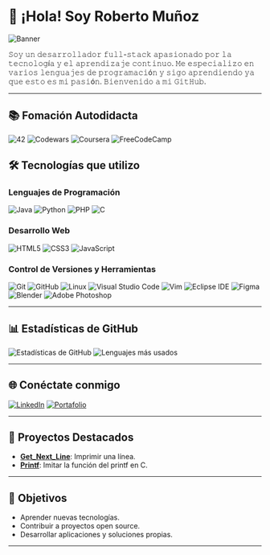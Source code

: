 # 👋 ¡Hola! Soy Roberto Muñoz

![Banner](https://camo.githubusercontent.com/9a25dbf27f91c354e0a9e85268104de67b6ada550d5a4830fee656d2b5d9143d/68747470733a2f2f692e70696e696d672e636f6d2f6f726967696e616c732f37372f63612f61332f37376361613332383834643733356434333961646534356261333766656166322e676966)

𝚂𝚘𝚢 𝚞𝚗 𝚍𝚎𝚜𝚊𝚛𝚛𝚘𝚕𝚕𝚊𝚍𝚘𝚛 𝚏𝚞𝚕𝚕-𝚜𝚝𝚊𝚌𝚔 𝚊𝚙𝚊𝚜𝚒𝚘𝚗𝚊𝚍𝚘 𝚙𝚘𝚛 𝚕𝚊 𝚝𝚎𝚌𝚗𝚘𝚕𝚘𝚐í𝚊 𝚢 𝚎𝚕 𝚊𝚙𝚛𝚎𝚗𝚍𝚒𝚣𝚊𝚓𝚎 𝚌𝚘𝚗𝚝𝚒𝚗𝚞𝚘. 𝙼𝚎 𝚎𝚜𝚙𝚎𝚌𝚒𝚊𝚕𝚒𝚣𝚘 𝚎𝚗 𝚟𝚊𝚛𝚒𝚘𝚜 𝚕𝚎𝚗𝚐𝚞𝚊𝚓𝚎𝚜 𝚍𝚎 𝚙𝚛𝚘𝚐𝚛𝚊𝚖𝚊𝚌𝚒ó𝚗 𝚢 𝚜𝚒𝚐𝚘 𝚊𝚙𝚛𝚎𝚗𝚍𝚒𝚎𝚗𝚍𝚘 𝚢𝚊 𝚚𝚞𝚎 𝚎𝚜𝚝𝚘 𝚎𝚜 𝚖𝚒 𝚙𝚊𝚜𝚒ó𝚗. 𝙱𝚒𝚎𝚗𝚟𝚎𝚗𝚒𝚍𝚘 𝚊 𝚖𝚒 𝙶𝚒𝚝𝙷𝚞𝚋.

---
## 📚 Fomación Autodidacta

![42](https://img.shields.io/badge/-42-black?style=for-the-badge&logo=42&logoColor=white)
![Codewars](https://img.shields.io/badge/Codewars-B1361E?style=for-the-badge&logo=codewars&logoColor=grey)
![Coursera](https://img.shields.io/badge/Coursera-%230056D2.svg?style=for-the-badge&logo=Coursera&logoColor=white)
![FreeCodeCamp](https://img.shields.io/badge/Freecodecamp-%23123.svg?&style=for-the-badge&logo=freecodecamp&logoColor=green)

## 🛠️ Tecnologías que utilizo

### **Lenguajes de Programación**
![Java](https://img.shields.io/badge/Java-ED8B00?style=for-the-badge&logo=java&logoColor=white)
![Python](https://img.shields.io/badge/Python-3776AB?style=for-the-badge&logo=python&logoColor=white)
![PHP](https://img.shields.io/badge/PHP-777BB4?style=for-the-badge&logo=php&logoColor=white)
![C](https://img.shields.io/badge/C-A8B9CC?style=for-the-badge&logo=c&logoColor=black)

### **Desarrollo Web**
![HTML5](https://img.shields.io/badge/HTML5-E34F26?style=for-the-badge&logo=html5&logoColor=white)
![CSS3](https://img.shields.io/badge/CSS3-1572B6?style=for-the-badge&logo=css3&logoColor=white)
![JavaScript](https://img.shields.io/badge/JavaScript-F7DF1E?style=for-the-badge&logo=javascript&logoColor=black)

### **Control de Versiones y Herramientas**
![Git](https://img.shields.io/badge/Git-F05032?style=for-the-badge&logo=git&logoColor=white)
![GitHub](https://img.shields.io/badge/GitHub-181717?style=for-the-badge&logo=github&logoColor=white)
![Linux](https://img.shields.io/badge/Linux-FCC624?style=for-the-badge&logo=linux&logoColor=black)
![Visual Studio Code](https://img.shields.io/badge/VS%20Code-007ACC?style=for-the-badge&logo=visual-studio-code&logoColor=white)
![Vim](https://img.shields.io/badge/Vim-019733?style=for-the-badge&logo=vim&logoColor=white)
![Eclipse IDE](https://img.shields.io/badge/Eclipse-2C2255?style=for-the-badge&logo=eclipse&logoColor=white)
![Figma](https://img.shields.io/badge/figma-%23F24E1E.svg?style=for-the-badge&logo=figma&logoColor=white)
![Blender](https://img.shields.io/badge/blender-%23F5792A.svg?style=for-the-badge&logo=blender&logoColor=white)
![Adobe Photoshop](https://img.shields.io/badge/adobe%20photoshop-%2331A8FF.svg?style=for-the-badge&logo=adobe%20photoshop&logoColor=white)

---

## 📊 Estadísticas de GitHub

![Estadísticas de GitHub](https://github-readme-stats.vercel.app/api?username=rmunoz-s&show_icons=true&theme=radical)
![Lenguajes más usados](https://github-readme-stats.vercel.app/api/top-langs/?username=rmunoz-s&layout=compact&theme=radical)

---

## 🌐 Conéctate conmigo

[![LinkedIn](https://img.shields.io/badge/LinkedIn-0077B5?style=for-the-badge&logo=linkedin&logoColor=white)](https://www.linkedin.com/in/robertomunozsoler/)
[![Portafolio](https://img.shields.io/badge/Portafolio-FF5722?style=for-the-badge&logo=&logoColor=white)]((https://github.com/rmunoz-s/PortfolioGitHub))

---

## 🚀 Proyectos Destacados

- **[Get_Next_Line](#)**: Imprimir una línea.
- **[Printf](#)**: Imitar la función del printf en C.

---

## 🎯 Objetivos

- Aprender nuevas tecnologías.
- Contribuir a proyectos open source.
- Desarrollar aplicaciones y soluciones propias.

---

